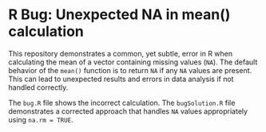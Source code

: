 # R Bug: Unexpected NA in mean() calculation

This repository demonstrates a common, yet subtle, error in R when calculating the mean of a vector containing missing values (`NA`).  The default behavior of the `mean()` function is to return `NA` if any `NA` values are present. This can lead to unexpected results and errors in data analysis if not handled correctly.

The `bug.R` file shows the incorrect calculation.  The `bugSolution.R` file demonstrates a corrected approach that handles `NA` values appropriately using `na.rm = TRUE`.